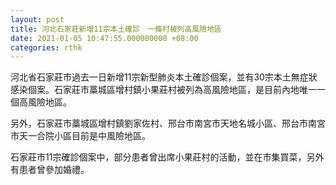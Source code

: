 ```yaml
---
layout: post
title: 河北石家莊新增11宗本土確診　一條村被列高風險地區
date: 2021-01-05 10:47:55.000000000 +08:00
categories: rthk
---
```


河北省石家莊市過去一日新增11宗新型肺炎本土確診個案，並有30宗本土無症狀感染個案。石家莊市藁城區增村鎮小果莊村被列為高風險地區，是目前內地唯一一個高風險地區。

另外，石家莊市藁城區增村鎮劉家佐村、邢台市南宮市天地名城小區、邢台市南宮市天一合院小區目前是中風險地區。

石家莊市11宗確診個案中，部分患者曾出席小果莊村的活動，並在市集買菜，另外有患者曾參加婚禮。
